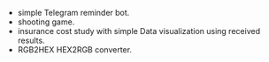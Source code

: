 - simple Telegram reminder bot.
- shooting game.
- insurance cost study with simple Data visualization using received results.
- RGB2HEX HEX2RGB converter.

